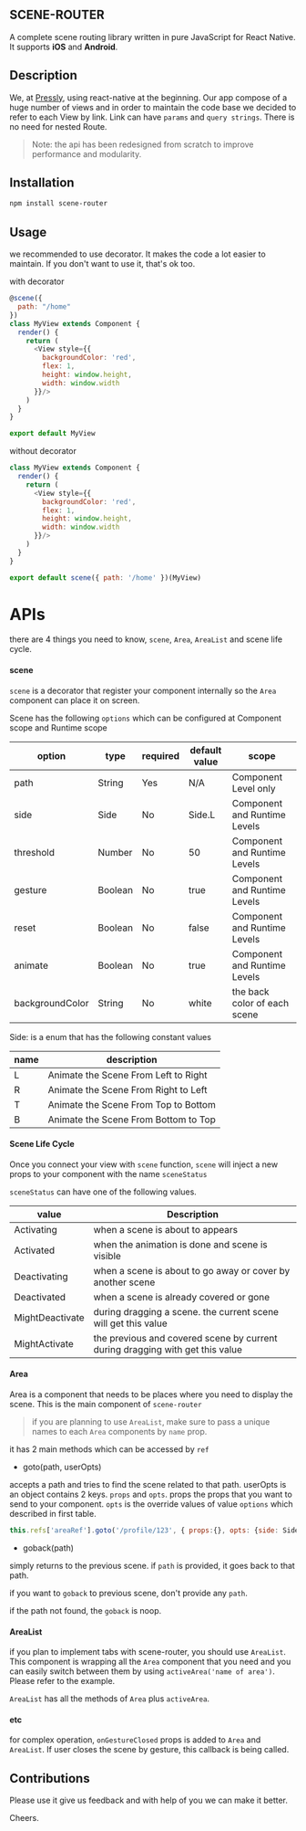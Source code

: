 ## SCENE-ROUTER

A complete scene routing library written in pure JavaScript for React Native. It supports **iOS** and **Android**.

## Description
We, at [Pressly](https://pressly.com), using react-native at the beginning. Our app compose of a huge number of views and in order to maintain the code base we decided to refer to each View by link. Link can have `params` and `query strings`. There is no need for nested Route.

> Note: the api has been redesigned from scratch to improve performance and modularity.

## Installation

```bash
npm install scene-router
```

## Usage

we recommended to use decorator. It makes the code a lot easier to maintain. If you don't want to use it, that's ok too.

with decorator

```js
@scene({
  path: "/home"
})
class MyView extends Component {
  render() {
    return (
      <View style={{
        backgroundColor: 'red',
        flex: 1,
        height: window.height,
        width: window.width
      }}/>
    )
  }
}

export default MyView
```

without decorator

```js
class MyView extends Component {
  render() {
    return (
      <View style={{
        backgroundColor: 'red',
        flex: 1,
        height: window.height,
        width: window.width
      }}/>
    )
  }
}

export default scene({ path: '/home' })(MyView)
```

# APIs

there are 4 things you need to know, `scene`, `Area`, `AreaList` and scene life cycle.

#### scene

`scene` is a decorator that register your component internally so the `Area` component can place it on screen.

Scene has the following `options` which can be configured at Component scope and Runtime scope


| option  | type | required | default value | scope |
| ------- | ---- | -------- | ------------- | ----- |
| path    | String  | Yes | N/A | Component Level only |
| side    | Side | No | Side.L | Component and Runtime Levels |
| threshold | Number | No | 50 | Component and Runtime Levels |
| gesture | Boolean | No | true | Component and Runtime Levels |
| reset | Boolean | No | false | Component and Runtime Levels |
| animate | Boolean | No | true | Component and Runtime Levels |
| backgroundColor | String | No | white | the back color of each scene |

Side: is a enum that has the following constant values

| name| description |
| --- | ----------- |
| L | Animate the Scene From Left to Right |
| R | Animate the Scene From Right to Left |
| T | Animate the Scene From Top to Bottom |
| B | Animate the Scene From Bottom to Top |

#### Scene Life Cycle

Once you connect your view with `scene` function, `scene` will inject a new props to your component with the name `sceneStatus`

`sceneStatus` can have one of the following values.

| value | Description |
| ----- | ----------- |
| Activating | when a scene is about to appears |
| Activated | when the animation is done and scene is visible |
| Deactivating | when a scene is about to go away or cover by another scene |
| Deactivated | when a scene is already covered or gone |
| MightDeactivate | during dragging a scene. the current scene will get this value |
| MightActivate | the previous and covered scene by current during dragging with get this value|

#### Area

Area is a component that needs to be places where you need to display the scene. This is the main component of `scene-router`

> if you are planning to use `AreaList`, make sure to pass a unique names to each `Area` components by `name` prop.

it has 2 main methods which can be accessed by `ref`

- goto(path, userOpts)

accepts a path and tries to find the scene related to that path. userOpts is an object contains 2 keys. `props` and `opts`. props the props that you want to send to your component. `opts` is the override values of value `options` which described in first table.

```js
this.refs['areaRef'].goto('/profile/123', { props:{}, opts: {side: Side.R }})
```

- goback(path)

simply returns to the previous scene. if `path` is provided, it goes back to that path.

if you want to `goback` to previous scene, don't provide any `path`.

if the path not found, the `goback` is noop.

#### AreaList

if you plan to implement tabs with scene-router, you should use `AreaList`. This component is wrapping all the `Area` component that you need and you can easily switch
between them by using `activeArea('name of area')`. Please refer to the example.

`AreaList` has all the methods of `Area` plus `activeArea`.

#### etc

for complex operation, `onGestureClosed` props is added to `Area` and `AreaList`. If user closes the scene by gesture, this callback is being called.

## Contributions

Please use it give us feedback and with help of you we can make it better.

Cheers.
